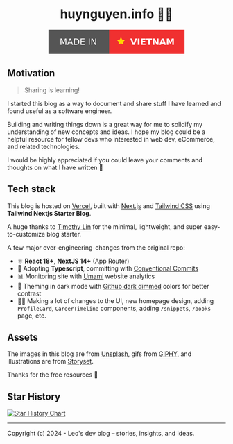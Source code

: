 <h1 align="center">huynguyen.info 🧑‍💻</h1>

<div align="center">

[![Made in Vietnam](https://raw.githubusercontent.com/webuild-community/badge/master/svg/made-modern.svg)](https://huynguyen.info)

</div>

## Motivation

> Sharing is learning!

I started this blog as a way to document and share stuff I have learned and found useful as a software engineer.

Building and writing things down is a great way for me to solidify my understanding of new concepts and ideas. I hope my blog could be a helpful resource for fellow devs who interested in web dev, eCommerce, and related technologies.

I would be highly appreciated if you could leave your comments and thoughts on what I have written 🍻

## Tech stack

This blog is hosted on [Vercel](https://vercel.com/), built with [Next.js](https://nextjs.org/) and [Tailwind CSS](https://tailwindcss.com/) using **Tailwind Nextjs Starter Blog**.

A huge thanks to [Timothy Lin](https://twitter.com/timlrxx) for the minimal, lightweight, and super easy-to-customize blog starter.

A few major over-engineering-changes from the original repo:

- ⚛️ **React 18+**, **NextJS 14+** (App Router)
- 🎉 Adopting **Typescript**, committing with [Conventional Commits](https://www.conventionalcommits.org/)
- 📊 Monitoring site with [Umami](https://umami.is/) website analytics
- 👀 Theming in dark mode with [Github dark dimmed](https://github.blog/changelog/2021-04-14-dark-and-dimmed-themes-are-now-generally-available/) colors for better contrast
- 👨‍💻 Making a lot of changes to the UI, new homepage design, adding `ProfileCard`, `CareerTimeline` components, adding `/snippets`, `/books` page, etc.

## Assets

The images in this blog are from [Unsplash](https://unsplash.com/), gifs from [GIPHY](https://giphy.com/), and illustrations are from [Storyset](https://storyset.com/).

Thanks for the free resources 🙏

## Star History

<a href="https://star-history.com/#hta218/huynguyen.info&Date">
 <picture>
   <source media="(prefers-color-scheme: dark)" srcset="https://api.star-history.com/svg?repos=hta218/huynguyen.info&type=Date&theme=dark" />
   <source media="(prefers-color-scheme: light)" srcset="https://api.star-history.com/svg?repos=hta218/huynguyen.info&type=Date" />
   <img alt="Star History Chart" src="https://api.star-history.com/svg?repos=hta218/huynguyen.info&type=Date" />
 </picture>
</a>

---

Copyright (c) 2024 - Leo's dev blog – stories, insights, and ideas.
